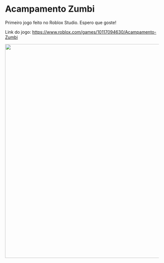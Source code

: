 # Acampamento Zumbi 

Primeiro jogo feito no Roblox Studio. Espero que goste!

Link do jogo: https://www.roblox.com/games/10117094630/Acampamento-Zumbi

<div align="center">
<img src= "https://user-images.githubusercontent.com/91191423/177345500-9a188ed6-0e2b-47c4-b659-79ace29c9e84.png" width="700px"/>
</div>
